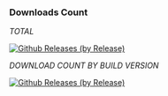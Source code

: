 ### Downloads Count

*TOTAL*

[![Github Releases (by Release)](https://img.shields.io/github/downloads/kibria5/releases/total.svg)](https://github.com/kibria5/releases/releases)

*DOWNLOAD COUNT BY BUILD VERSION*

[![Github Releases (by Release)](https://img.shields.io/github/downloads/kibria5/releases/evolution_violet-ota-tq2a.230405.003.e1-04242056-community-unsigned/total.svg)](https://github.com/kibria5/releases/releases)
